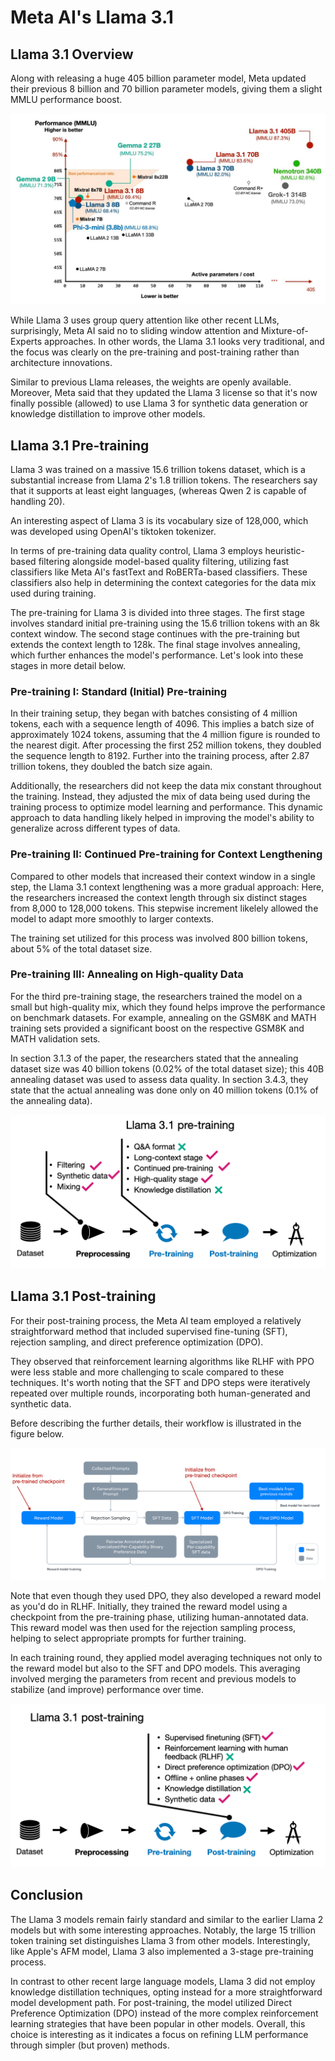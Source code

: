 # **Meta AI's Llama 3.1**

## **Llama 3.1 Overview**

Along with releasing a huge 405 billion parameter model, Meta updated their previous 8 billion and 70 billion parameter models, giving them a slight MMLU performance boost.

![Llama 3.1 Overview](../images/llama-overview.jpg)

While Llama 3 uses group query attention like other recent LLMs, surprisingly, Meta AI said no to sliding window attention and Mixture-of-Experts approaches. In other words, the Llama 3.1 looks very traditional, and the focus was clearly on the pre-training and post-training rather than architecture innovations.

Similar to previous Llama releases, the weights are openly available. Moreover, Meta said that they updated the Llama 3 license so that it's now finally possible (allowed) to use Llama 3 for synthetic data generation or knowledge distillation to improve other models.


## **Llama 3.1 Pre-training**

Llama 3 was trained on a massive 15.6 trillion tokens dataset, which is a substantial increase from Llama 2's 1.8 trillion tokens. The researchers say that it supports at least eight languages, (whereas Qwen 2 is capable of handling 20). 

An interesting aspect of Llama 3 is its vocabulary size of 128,000, which was developed using OpenAI's tiktoken tokenizer. 

In terms of pre-training data quality control, Llama 3 employs heuristic-based filtering alongside model-based quality filtering, utilizing fast classifiers like Meta AI's fastText and RoBERTa-based classifiers. These classifiers also help in determining the context categories for the data mix used during training.

The pre-training for Llama 3 is divided into three stages. The first stage involves standard initial pre-training using the 15.6 trillion tokens with an 8k context window. The second stage continues with the pre-training but extends the context length to 128k. The final stage involves annealing, which further enhances the model's performance. Let's look into these stages in more detail below.


### **Pre-training I: Standard (Initial) Pre-training**

In their training setup, they began with batches consisting of 4 million tokens, each with a sequence length of 4096. This implies a batch size of approximately 1024 tokens, assuming that the 4 million figure is rounded to the nearest digit. After processing the first 252 million tokens, they doubled the sequence length to 8192. Further into the training process, after 2.87 trillion tokens, they doubled the batch size again.

Additionally, the researchers did not keep the data mix constant throughout the training. Instead, they adjusted the mix of data being used during the training process to optimize model learning and performance. This dynamic approach to data handling likely helped in improving the model's ability to generalize across different types of data.


### **Pre-training II: Continued Pre-training for Context Lengthening**

Compared to other models that increased their context window in a single step, the Llama 3.1 context lengthening was a more gradual approach: Here, the researchers increased the context length through six distinct stages from 8,000 to 128,000 tokens. This stepwise increment likelely allowed the model to adapt more smoothly to larger contexts. 

The training set utilized for this process was involved 800 billion tokens, about 5% of the total dataset size.


### **Pre-training III: Annealing on High-quality Data**

For the third pre-training stage, the researchers trained the model on a small but high-quality mix, which they found helps improve the performance on benchmark datasets. For example, annealing on the GSM8K and MATH training sets provided a significant boost on the respective GSM8K and MATH validation sets.

In section 3.1.3 of the paper, the researchers stated that the annealing dataset size was 40 billion tokens (0.02% of the total dataset size); this 40B annealing dataset was used to assess data quality. In section 3.4.3, they state that the actual annealing was done only on 40 million tokens (0.1% of the annealing data).


![Llama 3.1 pre-training](../images/llama-pretraining.png)



## **Llama 3.1 Post-training**

For their post-training process, the Meta AI team employed a relatively straightforward method that included supervised fine-tuning (SFT), rejection sampling, and direct preference optimization (DPO).

They observed that reinforcement learning algorithms like RLHF with PPO were less stable and more challenging to scale compared to these techniques. It's worth noting that the SFT and DPO steps were iteratively repeated over multiple rounds, incorporating both human-generated and synthetic data.

Before describing the further details, their workflow is illustrated in the figure below.

![Post-training Procedure](../images/llama-workflow.png)

Note that even though they used DPO, they also developed a reward model as you'd do in RLHF. Initially, they trained the reward model using a checkpoint from the pre-training phase, utilizing human-annotated data. This reward model was then used for the rejection sampling process, helping to select appropriate prompts for further training. 


In each training round, they applied model averaging techniques not only to the reward model but also to the SFT and DPO models. This averaging involved merging the parameters from recent and previous models to stabilize (and improve) performance over time.


![Llama 3.1 Post-training](../images/llama-post-training.png)


## **Conclusion**

The Llama 3 models remain fairly standard and similar to the earlier Llama 2 models but with some interesting approaches. Notably, the large 15 trillion token training set distinguishes Llama 3 from other models. Interestingly, like Apple's AFM model, Llama 3 also implemented a 3-stage pre-training process.

In contrast to other recent large language models, Llama 3 did not employ knowledge distillation techniques, opting instead for a more straightforward model development path. For post-training, the model utilized Direct Preference Optimization (DPO) instead of the more complex reinforcement learning strategies that have been popular in other models. Overall, this choice is interesting as it indicates a focus on refining LLM performance through simpler (but proven) methods.


